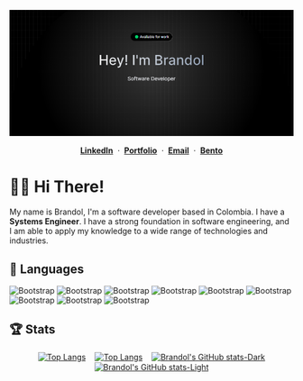 <div align="center">

  ![Cover](./Screenshot_10.png)

  <p>
    <span>
      <a href="https://www.linkedin.com/in/brandoljesusv/"><b>LinkedIn</b></a>
      <span>&nbsp;·&nbsp;</span>
    </span>
    <span>
      <a href="https://branjes-dev.vercel.app/"><b>Portfolio</b></a>
      <span>&nbsp;·&nbsp;</span>
    </span>
    <span>
      <a href="mailto:brandolvargas9@gmail.com"><b>Email</b></a>
      <span>&nbsp;·&nbsp;</span>
    </span>
    <span>
      <a href="https://bento.me/branjesdev"><b>Bento</b></a>
    </span>
  </p>

</div>


# 👋🏻 Hi There!

My name is Brandol, I'm a software developer based in Colombia. I have a **Systems Engineer**. I have a strong foundation in software engineering, and I am able to apply my knowledge to a wide range of technologies and industries.

## 🌟 Languages

![Bootstrap](https://img.shields.io/badge/-JavaScript-05122A?style=flat-square&logo=JavaScript&color=353535) ![Bootstrap](https://img.shields.io/badge/-TypeScript-05122A?style=flat-square&logo=TypeScript&color=353535) ![Bootstrap](https://img.shields.io/badge/-NodeJs-05122A?style=flat-square&logo=NodeJs&color=353535) ![Bootstrap](https://img.shields.io/badge/-NestJs-05122A?style=flat-square&logo=NestJs&color=353535) ![Bootstrap](https://img.shields.io/badge/-React-05122A?style=flat-square&logo=React&color=353535) ![Bootstrap](https://img.shields.io/badge/-Angular-05122A?style=flat-square&logo=Angular&color=353535) ![Bootstrap](https://img.shields.io/badge/-NextJs-05122A?style=flat-square&logo=NextJs&color=353535) ![Bootstrap](https://img.shields.io/badge/-TailwindCss-05122A?style=flat-square&logo=TailwindCss&color=353535) ![Bootstrap](https://img.shields.io/badge/-Astro-05122A?style=flat-square&logo=Astro&color=353535)


## 🏆 Stats

<div align="center">
  <a href="https://github.com/anuraghazra/github-readme-stats#gh-dark-mode-only"><img height="180" hspace="6" align="center" src="https://github-readme-stats.vercel.app/api/top-langs/?username=branjesusdev&amp;hide=ShaderLab&amp;langs_count=6&amp;layout=compact&amp;theme=catppuccin_mocha#gh-dark-mode-only" alt="Top Langs"></a>
  <a href="https://github.com/anuraghazra/github-readme-stats#gh-light-mode-only"><img height="180" hspace="6" align="center" src="https://github-readme-stats.vercel.app/api/top-langs/?username=branjesusdev&amp;hide=ShaderLab&amp;langs_count=6&amp;layout=compact&amp;theme=default#gh-light-mode-only" alt="Top Langs"></a>
  <a href="https://github.com/branjesusdev/github-readme-stats#gh-dark-mode-only"><img height="180" hspace="6" align="center" src="https://github-readme-stats.vercel.app/api?username=branjesusdev&amp;show_icons=true&amp;theme=catppuccin_mocha#gh-dark-mode-only" alt="Brandol&#39;s GitHub stats-Dark"></a>
  <a href="https://github.com/branjesusdev/github-readme-stats#gh-light-mode-only"><img height="180" hspace="6" align="center" src="https://github-readme-stats.vercel.app/api?username=branjesusdev&amp;show_icons=true&amp;theme=default#gh-light-mode-only" alt="Brandol&#39;s GitHub stats-Light"></a>
</div>
